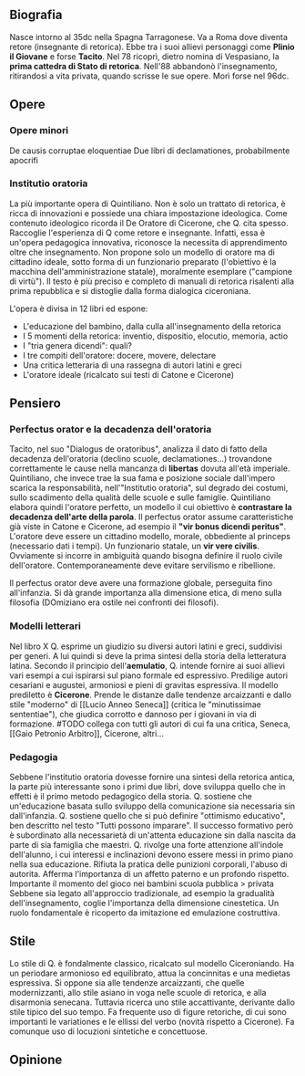 ## Biografia
Nasce intorno al 35dc nella Spagna Tarragonese. Va a Roma dove diventa retore (insegnante di retorica). Ebbe tra i suoi allievi personaggi come **Plinio il Giovane** e forse **Tacito**. Nel 78 ricoprì, dietro nomina di Vespasiano, la **prima cattedra di Stato di retorica**.
Nell'88 abbandonò l'insegnamento, ritirandosi a vita privata, quando scrisse le sue opere. Morì forse nel 96dc.

## Opere
### Opere minori
De causis corruptae eloquentiae
Due libri di declamationes, probabilmente apocrifi
### Institutio oratoria
La più importante opera di Quintiliano. Non è solo un trattato di retorica, è ricca di innovazioni e possiede una chiara impostazione ideologica. Come contenuto ideologico ricorda il De Oratore di Cicerone, che Q. cita spesso. Raccoglie l'esperienza di Q come retore e insegnante. Infatti, essa è un'opera pedagogica innovativa, riconosce la necessita di apprendimento oltre che insegnamento. Non propone solo un modello di oratore ma di cittadino ideale, sotto forma di un funzionario preparato (l'obiettivo è la macchina dell'amministrazione statale), moralmente esemplare ("campione di virtù").
Il testo è più preciso e completo di manuali di retorica risalenti alla prima repubblica e si distoglie dalla forma dialogica ciceroniana.

L'opera è divisa in 12 libri ed espone:
- L'educazione del bambino, dalla culla all'insegnamento della retorica
- I 5 momenti della retorica: inventio, dispositio, elocutio, memoria, actio
- I "tria genera dicendi": quali?
- I tre compiti dell'oratore: docere, movere, delectare
- Una critica letteraria di una rassegna di autori latini e greci
- L'oratore ideale (ricalcato sui testi di Catone e Cicerone)

## Pensiero
### Perfectus orator e la decadenza dell'oratoria
Tacito, nel suo "Dialogus de oratoribus", analizza il dato di fatto della decadenza dell'oratoria (declino scuole, declamationes...) trovandone correttamente le cause nella mancanza di **libertas** dovuta all'età imperiale. Quintiliano, che invece trae la sua fama e posizione sociale dall'impero scarica la responsabilità, nell'"Institutio oratoria", sul degrado dei costumi, sullo scadimento della qualità delle scuole e sulle famiglie.
Quintiliano elabora quindi l'oratore perfetto, un modello il cui obiettivo è **contrastare la decadenza dell'arte della parola**. Il perfectus orator assume caratteristiche già viste in Catone e Cicerone, ad esempio il **"vir bonus dicendi peritus"**. L'oratore deve essere un cittadino modello, morale, obbediente al princeps (necessario dati i tempi). Un funzionario statale, un **vir vere civilis**.
Ovviamente si incorre in ambiguità quando bisogna definire il ruolo civile dell'oratore. Contemporaneamente deve evitare servilismo e ribellione. 

Il perfectus orator deve avere una formazione globale, perseguita fino all'infanzia. Si dà grande importanza alla dimensione etica, di meno sulla filosofia (DOmiziano era ostile nei confronti dei filosofi).

### Modelli letterari
Nel libro X Q. esprime un giudizio su diversi autori latini e greci, suddivisi per generi. A lui quindi si deve la prima sintesi della storia della letteratura latina. 
Secondo il principio dell'**aemulatio**, Q. intende fornire ai suoi allievi vari esempi a cui ispirarsi sul piano formale ed espressivo. 
Predilige autori cesariani e augustei, armoniosi e pieni di gravitas espressiva. Il modello prediletto è **Cicerone**. Prende le distanze dalle tendenze arcaizzanti e dallo stile "moderno" di [[Lucio Anneo Seneca]] (critica le "minutissimae sententiae"), che giudica corrotto e dannoso per i giovani in via di formazione.
#TODO collega con tutti gli autori di cui fa una critica, Seneca, [[Gaio Petronio Arbitro]], Cicerone, altri...

### Pedagogia
Sebbene l'institutio oratoria dovesse fornire una sintesi della retorica antica, la parte più interessante sono i primi due libri, dove sviluppa quello che in effetti è il primo metodo pedagogico della storia.
Q. sostiene che un'educazione basata sullo sviluppo della comunicazione sia necessaria sin dall'infanzia.
Q. sostiene quello che si può definire "ottimismo educativo", ben descritto nel testo "Tutti possono imparare". Il successo formativo però è subordinato alla necessarietà di un'attenta educazione sin dalla nascita da parte di sia famiglia che maestri.
Q. rivolge una forte attenzione all'indole dell'alunno, i cui interessi e inclinazioni devono essere messi in primo piano nella sua educazione.
Rifiuta la pratica delle punizioni corporali, l'abuso di autorita. Afferma l'importanza di un affetto paterno e un profondo rispetto.
Importante il momento del gioco nei bambini
scuola pubblica > privata
Sebbene sia legato all'approccio tradizionale, ad esempio la gradualità dell'insegnamento, coglie l'importanza della dimensione cinestetica.
Un ruolo fondamentale è ricoperto da imitazione ed emulazione costruttiva.

## Stile
Lo stile di Q. è fondalmente classico, ricalcato sul modello Ciceroniando. Ha un periodare armonioso ed equilibrato, attua la concinnitas e una medietas espressiva. Si oppone sia alle tendenze arcaizzanti, che quelle modernizzanti, allo stile asiano in voga nelle scuole di retorica, e alla disarmonia senecana.
Tuttavia ricerca uno stile accattivante, derivante dallo stile tipico del suo tempo. Fa frequente uso di figure retoriche, di cui sono importanti le variationes e le ellissi del verbo (novità rispetto a Cicerone). Fa comunque uso di locuzioni sintetiche e concettuose.

## Opinione
